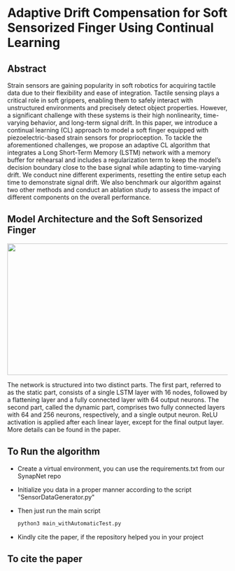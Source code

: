 # Adaptive Drift Compensation for Soft Sensorized Finger Using Continual Learning
## Abstract
Strain sensors are gaining popularity in soft robotics for acquiring tactile data due to their flexibility and
ease of integration. Tactile sensing plays a critical role in soft grippers, enabling them to safely interact with unstructured
environments and precisely detect object properties. However, a significant challenge with these systems is their high nonlinearity, time-varying behavior, and long-term signal drift. In
this paper, we introduce a continual learning (CL) approach to model a soft finger equipped with piezoelectric-based strain
sensors for proprioception. To tackle the aforementioned challenges, we propose an adaptive CL algorithm that integrates a Long Short-Term Memory (LSTM) network with a memory buffer for rehearsal and includes a regularization term to keep the model’s decision boundary close to the base signal while adapting to time-varying drift. We conduct nine different experiments, resetting the entire setup each time to demonstrate
signal drift. We also benchmark our algorithm against two other methods and conduct an ablation study to assess the impact of different components on the overall performance.

## Model Architecture and the Soft Sensorized Finger
<img src="https://github.com/nilay121/SensorDriftCompensationUsingCL/blob/main/architecture.png" height="300px" width="1000px">


The network is structured into two distinct parts. The first part, referred to as the static part, consists of a single LSTM layer with 16 nodes, followed by a flattening layer and a
fully connected layer with 64 output neurons. The second part, called the dynamic part, comprises two fully connected layers with 64 and 256 neurons, respectively, and a single
output neuron. ReLU activation is applied after each linear layer, except for the final output layer. More details can be found in the paper.

## To Run the algorithm
- Create a virtual environment, you can use the requirements.txt from our SynapNet repo
  
- Initialize you data in a proper manner according to the script "SensorDataGenerator.py"

- Then just run the main script
  ```bash
  python3 main_withAutomaticTest.py
  ```
- Kindly cite the paper, if the repository helped you in your project

## To cite the paper
  ```bash

  ```
